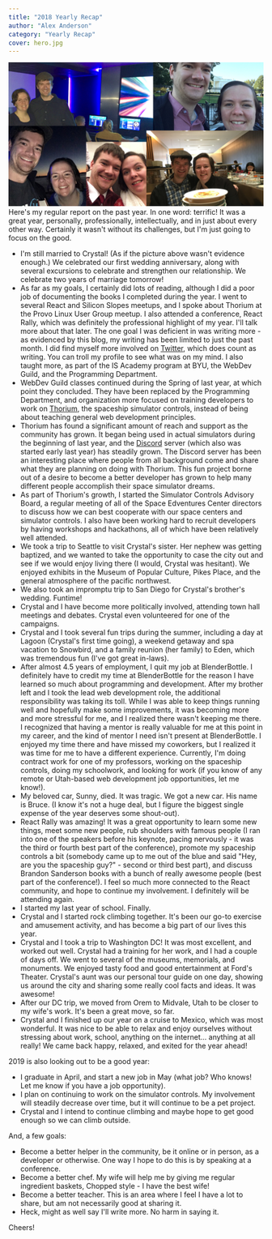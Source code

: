 ```yaml
---
title: "2018 Yearly Recap"
author: "Alex Anderson"
category: "Yearly Recap"
cover: hero.jpg
---
```


![Our year together](hero.jpg)
Here's my regular report on the past year. In one word: terrific! It was a great year, personally, professionally, intellectually, and in just about every other way. Certainly it wasn't without its challenges, but I'm just going to focus on the good.

- I'm still married to Crystal! (As if the picture above wasn't evidence enough.) We celebrated our first wedding anniversary, along with several excursions to celebrate and strengthen our relationship. We celebrate two years of marriage tomorrow!
- As far as my goals, I certainly did lots of reading, although I did a poor job of documenting the books I completed during the year. I went to several React and Silicon Slopes meetups, and I spoke about Thorium at the Provo Linux User Group meetup. I also attended a conference, React Rally, which was definitely the professional highlight of my year. I'll talk more about that later. The one goal I was deficient in was writing more - as evidenced by this blog, my writing has been limited to just the past month. I did find myself more involved on [Twitter](https://twitter.com/ralex1993), which does count as writing. You can troll my profile to see what was on my mind. I also taught more, as part of the IS Academy program at BYU, the WebDev Guild, and the Programming Department.
- WebDev Guild classes continued during the Spring of last year, at which point they concluded. They have been replaced by the Programming Department, and organization more focused on training developers to work on [Thorium](https://thoriumsim.com), the spaceship simulator controls, instead of being about teaching general web development principles.
- Thorium has found a significant amount of reach and support as the community has grown. It began being used in actual simulators during the beginning of last year, and the [Discord](https://discord.gg/UvxTQZz) server (which also was started early last year) has steadily grown. The Discord server has been an interesting place where people from all background come and share what they are planning on doing with Thorium. This fun project borne out of a desire to become a better developer has grown to help many different people accomplish their space simulator dreams.
- As part of Thorium's growth, I started the Simulator Controls Advisory Board, a regular meeting of all of the Space Edventures Center directors to discuss how we can best cooperate with our space centers and simulator controls. I also have been working hard to recruit developers by having workshops and hackathons, all of which have been relatively well attended.
- We took a trip to Seattle to visit Crystal's sister. Her nephew was getting baptized, and we wanted to take the opportunity to case the city out and see if we would enjoy living there (I would, Crystal was hesitant). We enjoyed exhibits in the Museum of Popular Culture, Pikes Place, and the general atmosphere of the pacific northwest.
- We also took an impromptu trip to San Diego for Crystal's brother's wedding. Funtime!
- Crystal and I have become more politically involved, attending town hall meetings and debates. Crystal even volunteered for one of the campaigns.
- Crystal and I took several fun trips during the summer, including a day at Lagoon (Crystal's first time going), a weekend getaway and spa vacation to Snowbird, and a family reunion (her family) to Eden, which was tremendous fun (I've got great in-laws).
- After almost 4.5 years of employment, I quit my job at BlenderBottle. I definitely have to credit my time at BlenderBottle for the reason I have learned so much about programming and development. After my brother left and I took the lead web development role, the additional responsibility was taking its toll. While I was able to keep things running well and hopefully make some improvements, it was becoming more and more stressful for me, and I realized there wasn't keeping me there. I recognized that having a mentor is really valuable for me at this point in my career, and the kind of mentor I need isn't present at BlenderBottle. I enjoyed my time there and have missed my coworkers, but I realized it was time for me to have a different experience. Currently, I'm doing contract work for one of my professors, working on the spaceship controls, doing my schoolwork, and looking for work (if you know of any remote or Utah-based web development job opportunities, let me know!).
- My beloved car, Sunny, died. It was tragic. We got a new car. His name is Bruce. (I know it's not a huge deal, but I figure the biggest single expense of the year deserves some shout-out).
- React Rally was amazing! It was a great opportunity to learn some new things, meet some new people, rub shoulders with famous people (I ran into one of the speakers before his keynote, pacing nervously - it was the third or fourth best part of the conference), promote my spaceship controls a bit (somebody came up to me out of the blue and said "Hey, are you the spaceship guy?" - second or third best part), and discuss Brandon Sanderson books with a bunch of really awesome people (best part of the conference!). I feel so much more connected to the React community, and hope to continue my involvement. I definitely will be attending again.
- I started my last year of school. Finally.
- Crystal and I started rock climbing together. It's been our go-to exercise and amusement activity, and has become a big part of our lives this year.
- Crystal and I took a trip to Washington DC! It was most excellent, and worked out well. Crystal had a training for her work, and I had a couple of days off. We went to several of the museums, memorials, and monuments. We enjoyed tasty food and good entertainment at Ford's Theater. Crystal's aunt was our personal tour guide on one day, showing us around the city and sharing some really cool facts and ideas. It was awesome!
- After our DC trip, we moved from Orem to Midvale, Utah to be closer to my wife's work. It's been a great move, so far.
- Crystal and I finished up our year on a cruise to Mexico, which was most wonderful. It was nice to be able to relax and enjoy ourselves without stressing about work, school, anything on the internet... anything at all really! We came back happy, relaxed, and exited for the year ahead!

2019 is also looking out to be a good year:

- I graduate in April, and start a new job in May (what job? Who knows! Let me know if you have a job opportunity).
- I plan on continuing to work on the simulator controls. My involvement will steadily decrease over time, but it will continue to be a pet project.
- Crystal and I intend to continue climbing and maybe hope to get good enough so we can climb outside.

And, a few goals:

- Become a better helper in the community, be it online or in person, as a developer or otherwise. One way I hope to do this is by speaking at a conference.
- Become a better chef. My wife will help me by giving me regular ingredient baskets, Chopped style - I have the best wife!
- Become a better teacher. This is an area where I feel I have a lot to share, but am not necessarily good at sharing it.
- Heck, might as well say I'll write more. No harm in saying it.

Cheers!
